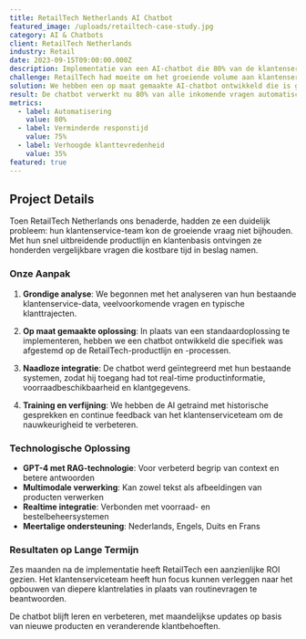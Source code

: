```yaml
---
title: RetailTech Netherlands AI Chatbot
featured_image: /uploads/retailtech-case-study.jpg
category: AI & Chatbots
client: RetailTech Netherlands
industry: Retail
date: 2023-09-15T09:00:00.000Z
description: Implementatie van een AI-chatbot die 80% van de klantenservice-queries automatisch afhandelt, waardoor de responstijden aanzienlijk zijn verbeterd.
challenge: RetailTech had moeite om het groeiende volume aan klantenservice-aanvragen tijdig af te handelen. Hun medewerkers werden overspoeld met herhaalvragen, waardoor de responstijden opliepen en de klanttevredenheid daalde.
solution: We hebben een op maat gemaakte AI-chatbot ontwikkeld die is geïntegreerd met hun bestaande kennisbank en CRM-systeem. De chatbot is getraind op bedrijfsspecifieke gegevens en gebruikt geavanceerde natuurlijke taalverwerking om klantbedoelingen te begrijpen.
result: De chatbot verwerkt nu 80% van alle inkomende vragen automatisch, waardoor medewerkers zich kunnen richten op complexere problemen. De gemiddelde responstijd is met 75% gedaald en de klanttevredenheid is met 35% gestegen.
metrics:
  - label: Automatisering
    value: 80%
  - label: Verminderde responstijd
    value: 75%
  - label: Verhoogde klanttevredenheid
    value: 35%
featured: true
---
```


## Project Details

Toen RetailTech Netherlands ons benaderde, hadden ze een duidelijk probleem: hun klantenservice-team kon de groeiende vraag niet bijhouden. Met hun snel uitbreidende productlijn en klantenbasis ontvingen ze honderden vergelijkbare vragen die kostbare tijd in beslag namen.

### Onze Aanpak

1. **Grondige analyse**: We begonnen met het analyseren van hun bestaande klantenservice-data, veelvoorkomende vragen en typische klanttrajecten.

2. **Op maat gemaakte oplossing**: In plaats van een standaardoplossing te implementeren, hebben we een chatbot ontwikkeld die specifiek was afgestemd op de RetailTech-productlijn en -processen.

3. **Naadloze integratie**: De chatbot werd geïntegreerd met hun bestaande systemen, zodat hij toegang had tot real-time productinformatie, voorraadbeschikbaarheid en klantgegevens.

4. **Training en verfijning**: We hebben de AI getraind met historische gesprekken en continue feedback van het klantenserviceteam om de nauwkeurigheid te verbeteren.

### Technologische Oplossing

- **GPT-4 met RAG-technologie**: Voor verbeterd begrip van context en betere antwoorden
- **Multimodale verwerking**: Kan zowel tekst als afbeeldingen van producten verwerken
- **Realtime integratie**: Verbonden met voorraad- en bestelbeheersystemen
- **Meertalige ondersteuning**: Nederlands, Engels, Duits en Frans

### Resultaten op Lange Termijn

Zes maanden na de implementatie heeft RetailTech een aanzienlijke ROI gezien. Het klantenserviceteam heeft hun focus kunnen verleggen naar het opbouwen van diepere klantrelaties in plaats van routinevragen te beantwoorden.

De chatbot blijft leren en verbeteren, met maandelijkse updates op basis van nieuwe producten en veranderende klantbehoeften.